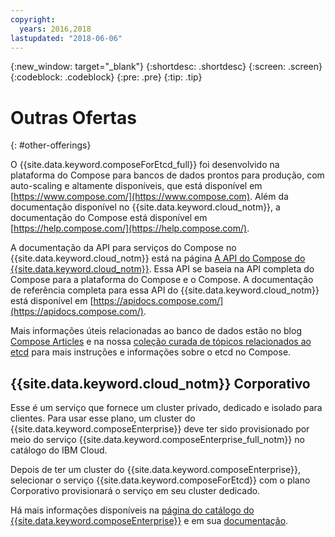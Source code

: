 ```yaml
---
copyright:
  years: 2016,2018
lastupdated: "2018-06-06"
---
```


{:new_window: target="_blank"}
{:shortdesc: .shortdesc}
{:screen: .screen}
{:codeblock: .codeblock}
{:pre: .pre}
{:tip: .tip}

# Outras Ofertas 
{: #other-offerings}

O {{site.data.keyword.composeForEtcd_full}} foi desenvolvido na plataforma do Compose para bancos de dados prontos para produção, com auto-scaling e altamente disponíveis, que está disponível em [https://www.compose.com/](https://www.compose.com). Além da documentação disponível no {{site.data.keyword.cloud_notm}}, a documentação do Compose está disponível em [https://help.compose.com/](https://help.compose.com/).

A documentação da API para serviços do Compose no {{site.data.keyword.cloud_notm}} está na página [A API do Compose do {{site.data.keyword.cloud_notm}}](https://www.compose.com/articles/the-ibm-cloud-compose-api/). Essa API se baseia na API completa do Compose para a plataforma do Compose e o Compose. A documentação de referência completa para essa API do {{site.data.keyword.cloud_notm}} está disponível em [https://apidocs.compose.com/](https://apidocs.compose.com/).

Mais informações úteis relacionadas ao banco de dados estão no blog [Compose Articles](https://www.compose.com/articles/) e na nossa [coleção curada de tópicos relacionados ao etcd](https://www.compose.com/articles/curated-collection-etcd/) para mais instruções e informações sobre o etcd no Compose.

## {{site.data.keyword.cloud_notm}}  Corporativo

Esse é um serviço que fornece um cluster privado, dedicado e isolado para clientes. Para usar esse plano, um cluster do {{site.data.keyword.composeEnterprise}} deve ter sido provisionado por meio do serviço {{site.data.keyword.composeEnterprise_full_notm}} no catálogo do IBM Cloud.

Depois de ter um cluster do {{site.data.keyword.composeEnterprise}}, selecionar o serviço {{site.data.keyword.composeForEtcd}} com o plano Corporativo provisionará o serviço em seu cluster dedicado. 

Há mais informações disponíveis na [página do catálogo do {{site.data.keyword.composeEnterprise}}](https://console.{DomainName}/catalog/services/compose-enterprise) e em sua [documentação](https://console.{DomainName}/docs/services/ComposeEnterprise/index.html#about-compose-enterprise).


